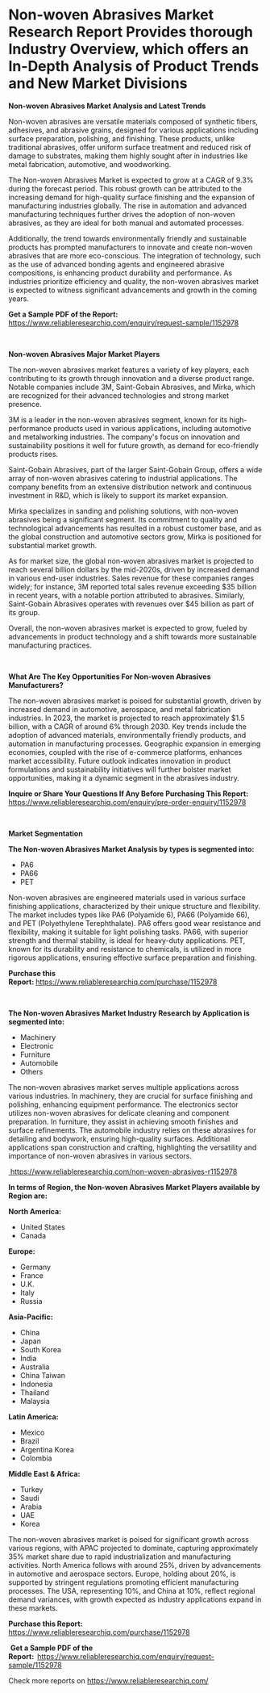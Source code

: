 <p><h1>Non-woven Abrasives Market Research Report Provides thorough Industry Overview, which offers an In-Depth Analysis of Product Trends and New Market Divisions</h1></p><p><strong>Non-woven Abrasives Market Analysis and Latest Trends</strong></p>
<p><p>Non-woven abrasives are versatile materials composed of synthetic fibers, adhesives, and abrasive grains, designed for various applications including surface preparation, polishing, and finishing. These products, unlike traditional abrasives, offer uniform surface treatment and reduced risk of damage to substrates, making them highly sought after in industries like metal fabrication, automotive, and woodworking.</p><p>The Non-woven Abrasives Market is expected to grow at a CAGR of 9.3% during the forecast period. This robust growth can be attributed to the increasing demand for high-quality surface finishing and the expansion of manufacturing industries globally. The rise in automation and advanced manufacturing techniques further drives the adoption of non-woven abrasives, as they are ideal for both manual and automated processes.</p><p>Additionally, the trend towards environmentally friendly and sustainable products has prompted manufacturers to innovate and create non-woven abrasives that are more eco-conscious. The integration of technology, such as the use of advanced bonding agents and engineered abrasive compositions, is enhancing product durability and performance. As industries prioritize efficiency and quality, the non-woven abrasives market is expected to witness significant advancements and growth in the coming years.</p></p>
<p><strong>Get a Sample PDF of the Report:&nbsp;</strong> <a href="https://www.reliableresearchiq.com/enquiry/request-sample/1152978?utm_campaign=3180&utm_medium=2&utm_source=Github&utm_content=ia&utm_term=22032025&utm_id=non-woven-abrasives">https://www.reliableresearchiq.com/enquiry/request-sample/1152978</a></p>
<p>&nbsp;</p>
<p><strong>Non-woven Abrasives Major Market Players</strong></p>
<p><p>The non-woven abrasives market features a variety of key players, each contributing to its growth through innovation and a diverse product range. Notable companies include 3M, Saint-Gobain Abrasives, and Mirka, which are recognized for their advanced technologies and strong market presence. </p><p>3M is a leader in the non-woven abrasives segment, known for its high-performance products used in various applications, including automotive and metalworking industries. The company's focus on innovation and sustainability positions it well for future growth, as demand for eco-friendly products rises.</p><p>Saint-Gobain Abrasives, part of the larger Saint-Gobain Group, offers a wide array of non-woven abrasives catering to industrial applications. The company benefits from an extensive distribution network and continuous investment in R&D, which is likely to support its market expansion.</p><p>Mirka specializes in sanding and polishing solutions, with non-woven abrasives being a significant segment. Its commitment to quality and technological advancements has resulted in a robust customer base, and as the global construction and automotive sectors grow, Mirka is positioned for substantial market growth.</p><p>As for market size, the global non-woven abrasives market is projected to reach several billion dollars by the mid-2020s, driven by increased demand in various end-user industries. Sales revenue for these companies ranges widely; for instance, 3M reported total sales revenue exceeding $35 billion in recent years, with a notable portion attributed to abrasives. Similarly, Saint-Gobain Abrasives operates with revenues over $45 billion as part of its group. </p><p>Overall, the non-woven abrasives market is expected to grow, fueled by advancements in product technology and a shift towards more sustainable manufacturing practices.</p></p>
<p>&nbsp;</p>
<p><strong>What Are The Key Opportunities For Non-woven Abrasives Manufacturers?</strong></p>
<p><p>The non-woven abrasives market is poised for substantial growth, driven by increased demand in automotive, aerospace, and metal fabrication industries. In 2023, the market is projected to reach approximately $1.5 billion, with a CAGR of around 6% through 2030. Key trends include the adoption of advanced materials, environmentally friendly products, and automation in manufacturing processes. Geographic expansion in emerging economies, coupled with the rise of e-commerce platforms, enhances market accessibility. Future outlook indicates innovation in product formulations and sustainability initiatives will further bolster market opportunities, making it a dynamic segment in the abrasives industry.</p></p>
<p><strong>Inquire or Share Your Questions If Any Before Purchasing This Report:</strong> <a href="https://www.reliableresearchiq.com/enquiry/pre-order-enquiry/1152978?utm_campaign=3180&utm_medium=2&utm_source=Github&utm_content=ia&utm_term=22032025&utm_id=non-woven-abrasives">https://www.reliableresearchiq.com/enquiry/pre-order-enquiry/1152978</a></p>
<p>&nbsp;</p>
<p><strong>Market Segmentation</strong></p>
<p><strong>The Non-woven Abrasives Market Analysis by types is segmented into:</strong></p>
<p><ul><li>PA6</li><li>PA66</li><li>PET</li></ul></p>
<p><p>Non-woven abrasives are engineered materials used in various surface finishing applications, characterized by their unique structure and flexibility. The market includes types like PA6 (Polyamide 6), PA66 (Polyamide 66), and PET (Polyethylene Terephthalate). PA6 offers good wear resistance and flexibility, making it suitable for light polishing tasks. PA66, with superior strength and thermal stability, is ideal for heavy-duty applications. PET, known for its durability and resistance to chemicals, is utilized in more rigorous applications, ensuring effective surface preparation and finishing.</p></p>
<p><strong>Purchase this Report:&nbsp;</strong><a href="https://www.reliableresearchiq.com/purchase/1152978?utm_campaign=3180&utm_medium=2&utm_source=Github&utm_content=ia&utm_term=22032025&utm_id=non-woven-abrasives">https://www.reliableresearchiq.com/purchase/1152978</a></p>
<p>&nbsp;</p>
<p><strong>The Non-woven Abrasives Market Industry Research by Application is segmented into:</strong></p>
<p><ul><li>Machinery</li><li>Electronic</li><li>Furniture</li><li>Automobile</li><li>Others</li></ul></p>
<p><p>The non-woven abrasives market serves multiple applications across various industries. In machinery, they are crucial for surface finishing and polishing, enhancing equipment performance. The electronics sector utilizes non-woven abrasives for delicate cleaning and component preparation. In furniture, they assist in achieving smooth finishes and surface refinements. The automobile industry relies on these abrasives for detailing and bodywork, ensuring high-quality surfaces. Additional applications span construction and crafting, highlighting the versatility and importance of non-woven abrasives in various sectors.</p></p>
<p><a href="https://www.reliableresearchiq.com/non-woven-abrasives-r1152978?utm_campaign=3180&utm_medium=2&utm_source=Github&utm_content=ia&utm_term=22032025&utm_id=non-woven-abrasives">&nbsp;https://www.reliableresearchiq.com/non-woven-abrasives-r1152978</a></p>
<p><strong>In terms of Region, the Non-woven Abrasives Market Players available by Region are:</strong></p>
<p>
    <p> <strong> North America: </strong>
        <ul>
            <li>United States</li>
            <li>Canada</li>
        </ul>
        </p> 
    <p> <strong> Europe: </strong>
        <ul>
            <li>Germany</li>
            <li>France</li>
            <li>U.K.</li>
            <li>Italy</li>
            <li>Russia</li>
        </ul>
        </p> 
    <p> <strong> Asia-Pacific: </strong>
        <ul>
            <li>China</li>
            <li>Japan</li>
            <li>South Korea</li>
            <li>India</li>
            <li>Australia</li>
            <li>China Taiwan</li>
            <li>Indonesia</li>
            <li>Thailand</li>
            <li>Malaysia</li>
        </ul>
        </p> 
    <p> <strong> Latin America: </strong>
        <ul>
            <li>Mexico</li>
            <li>Brazil</li>
            <li>Argentina Korea</li>
            <li>Colombia</li>
        </ul>
        </p> 
    <p> <strong> Middle East & Africa: </strong>
        <ul>
            <li>Turkey</li>
            <li>Saudi</li>
            <li>Arabia</li>
            <li>UAE</li>
            <li>Korea</li>
        </ul>
    </p>
    </p>
<p><p>The non-woven abrasives market is poised for significant growth across various regions, with APAC projected to dominate, capturing approximately 35% market share due to rapid industrialization and manufacturing activities. North America follows with around 25%, driven by advancements in automotive and aerospace sectors. Europe, holding about 20%, is supported by stringent regulations promoting efficient manufacturing processes. The USA, representing 10%, and China at 10%, reflect regional demand variances, with growth expected as industry applications expand in these markets.</p></p>
<p><strong>Purchase this Report: </strong><a href="https://www.reliableresearchiq.com/purchase/1152978?utm_campaign=3180&utm_medium=2&utm_source=Github&utm_content=ia&utm_term=22032025&utm_id=non-woven-abrasives">https://www.reliableresearchiq.com/purchase/1152978</a></p>
<p>&nbsp;<strong>Get a Sample PDF of the Report:&nbsp;&nbsp;</strong><a href="https://www.reliableresearchiq.com/enquiry/request-sample/1152978?utm_campaign=3180&utm_medium=2&utm_source=Github&utm_content=ia&utm_term=22032025&utm_id=non-woven-abrasives">https://www.reliableresearchiq.com/enquiry/request-sample/1152978</a></p>
<p><strong></strong></p>
<p>Check more reports on <a href="https://www.reliableresearchiq.com/?utm_campaign=3180&utm_medium=2&utm_source=Github&utm_content=ia&utm_term=22032025&utm_id=non-woven-abrasives">https://www.reliableresearchiq.com/</a></p>